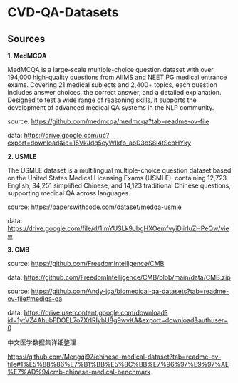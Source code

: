 # CVD-QA-Datasets

## Sources

**1. MedMCQA**

MedMCQA is a large-scale multiple-choice question dataset with over 194,000 high-quality questions from AIIMS and NEET PG medical entrance exams. Covering 21 medical subjects and 2,400+ topics, each question includes answer choices, the correct answer, and a detailed explanation. Designed to test a wide range of reasoning skills, it supports the development of advanced medical QA systems in the NLP community.

source: https://github.com/medmcqa/medmcqa?tab=readme-ov-file

data: https://drive.google.com/uc?export=download&id=15VkJdq5eyWIkfb_aoD3oS8i4tScbHYky

**2. USMLE**

The USMLE dataset is a multilingual multiple-choice question dataset based on the United States Medical Licensing Exams (USMLE), containing 12,723 English, 34,251 simplified Chinese, and 14,123 traditional Chinese questions, supporting medical QA across languages.

source: https://paperswithcode.com/dataset/medqa-usmle

data: https://drive.google.com/file/d/1ImYUSLk9JbgHXOemfvyiDiirluZHPeQw/view

**3. CMB**

source: https://github.com/FreedomIntelligence/CMB

data: https://github.com/FreedomIntelligence/CMB/blob/main/data/CMB.zip



source: https://github.com/Andy-jqa/biomedical-qa-datasets?tab=readme-ov-file#mediqa-qa

data: https://drive.usercontent.google.com/download?id=1ytVZ4AhubFDOEL7o7XrIRIyhU8g9wvKA&export=download&authuser=0


中文医学数据集详细整理

https://github.com/Mengqi97/chinese-medical-dataset?tab=readme-ov-file#1%E5%88%86%E7%B1%BB%E5%8C%BB%E7%96%97%E9%97%AE%E7%AD%94cmb-chinese-medical-benchmark
